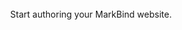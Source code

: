 <header>
  <div class="bg-primary display-4 text-center text-white">
    <br>
    Start authoring your MarkBind website.
    <br>
    <br>
  </div>
</header>
